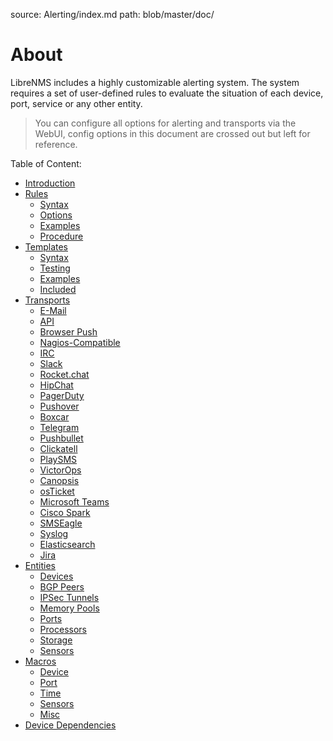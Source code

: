source: Alerting/index.md
path: blob/master/doc/

# About

LibreNMS includes a highly customizable alerting system.
The system requires a set of user-defined rules to evaluate the
situation of each device, port, service or any other entity.

> You can configure all options for alerting and transports via the
> WebUI, config options in this document are crossed out but left for reference.

Table of Content:

- [Introduction](Introduction.md)
- [Rules](Rules.md)
  - [Syntax](Rules.md#syntax)
  - [Options](Rules.md#options)
  - [Examples](Rules.md#examples)
  - [Procedure](Rules.md#procedure)
- [Templates](Templates.md)
  - [Syntax](Templates.md#syntax)
  - [Testing](Templates.md#testing)
  - [Examples](Templates.md#examples)
  - [Included](Templates.md#included)
- [Transports](Transports.md)
  - [E-Mail](Transports.md#e-mail)
  - [API](Transports.md#api)
  - [Browser Push](Transports.md#browser-push)
  - [Nagios-Compatible](Transports.md#nagios-compatible)
  - [IRC](Transports.md#irc)
  - [Slack](Transports.md#slack)
  - [Rocket.chat](Transports.md#rocketchat)
  - [HipChat](Transports.md#hipchat)
  - [PagerDuty](Transports.md#pagerduty)
  - [Pushover](Transports.md#pushover)
  - [Boxcar](Transports.md#boxcar)
  - [Telegram](Transports.md#telegram)
  - [Pushbullet](Transports.md#pushbullet)
  - [Clickatell](Transports.md#clickatell)
  - [PlaySMS](Transports.md#playsms)
  - [VictorOps](Transports.md#victorops)
  - [Canopsis](Transports.md#canopsis)
  - [osTicket](Transports.md#osticket)
  - [Microsoft Teams](Transports.md#microsoftteams)
  - [Cisco Spark](Transports.md#ciscospark)
  - [SMSEagle](Transports.md#smseagle)
  - [Syslog](Transports.md#syslog)
  - [Elasticsearch](Transports.md#elasticsearch)
  - [Jira](Transports.md#jira)
- [Entities](Entities.md)
  - [Devices](Entities.md#devices)
  - [BGP Peers](Entities.md#bgppeers)
  - [IPSec Tunnels](Entities.md#ipsec)
  - [Memory Pools](Entities.md#entity-mempools)
  - [Ports](Entities.md#entity-ports)
  - [Processors](Entities.md#entity-processors)
  - [Storage](Entities.md#entity-storage)
  - [Sensors](Entities.md#entity-sensors)
- [Macros](Macros.md)
  - [Device](Macros.md#macros-device)
  - [Port](Macros.md#macros-port)
  - [Time](Macros.md#macros-time)
  - [Sensors](Macros.md#macros-sensors)
  - [Misc](Macros.md#macros-misc)
- [Device Dependencies](Device-Dependencies.md)
